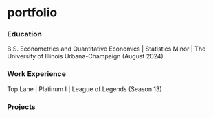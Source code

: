 # portfolio

### Education

B.S. Econometrics and Quantitative Economics |  Statistics Minor | The University of Illinois Urbana-Champaign (August 2024)


### Work Experience

Top Lane | Platinum I | League of Legends (Season 13)

### Projects





